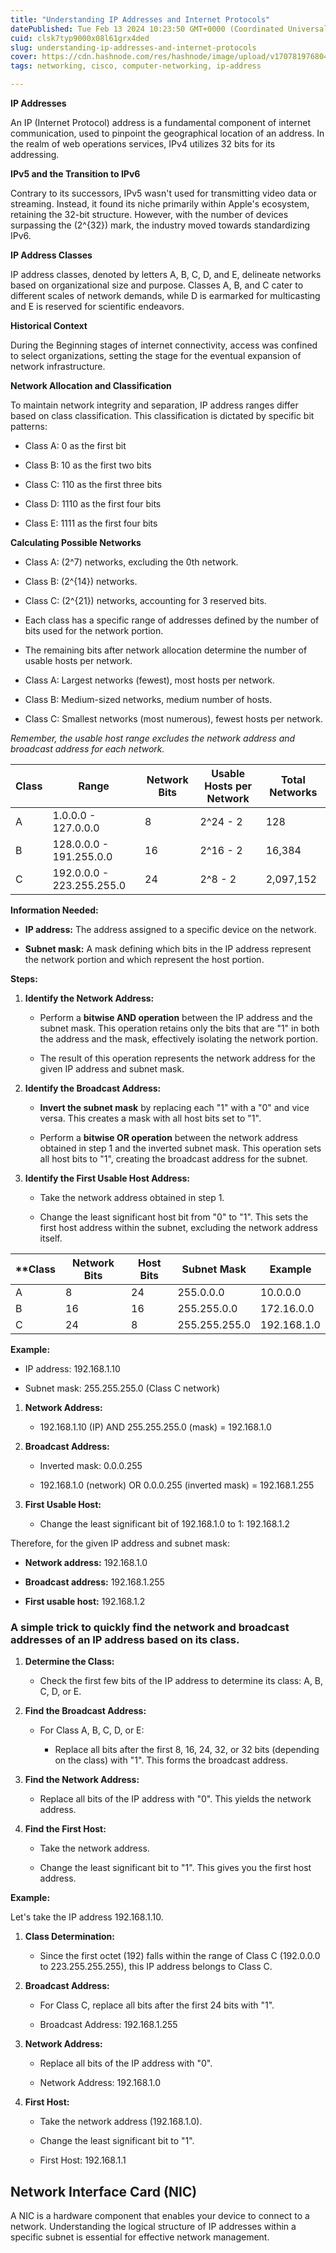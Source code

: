 ```yaml
---
title: "Understanding IP Addresses and Internet Protocols"
datePublished: Tue Feb 13 2024 10:23:50 GMT+0000 (Coordinated Universal Time)
cuid: clsk7typ9000x08l61grx4ded
slug: understanding-ip-addresses-and-internet-protocols
cover: https://cdn.hashnode.com/res/hashnode/image/upload/v1707819768041/a9d447ab-b7a4-40ed-8d36-2fff4c36c729.jpeg
tags: networking, cisco, computer-networking, ip-address

---
```


**IP Addresses**

An IP (Internet Protocol) address is a fundamental component of internet communication, used to pinpoint the geographical location of an address. In the realm of web operations services, IPv4 utilizes 32 bits for its addressing.

**IPv5 and the Transition to IPv6**

Contrary to its successors, IPv5 wasn't used for transmitting video data or streaming. Instead, it found its niche primarily within Apple's ecosystem, retaining the 32-bit structure. However, with the number of devices surpassing the (2^{32}) mark, the industry moved towards standardizing IPv6.

**IP Address Classes**

IP address classes, denoted by letters A, B, C, D, and E, delineate networks based on organizational size and purpose. Classes A, B, and C cater to different scales of network demands, while D is earmarked for multicasting and E is reserved for scientific endeavors.

**Historical Context**

During the Beginning stages of internet connectivity, access was confined to select organizations, setting the stage for the eventual expansion of network infrastructure.

**Network Allocation and Classification**

To maintain network integrity and separation, IP address ranges differ based on class classification. This classification is dictated by specific bit patterns:

* Class A: 0 as the first bit
    
* Class B: 10 as the first two bits
    
* Class C: 110 as the first three bits
    
* Class D: 1110 as the first four bits
    
* Class E: 1111 as the first four bits
    

**Calculating Possible Networks**

* Class A: (2^7) networks, excluding the 0th network.
    
* Class B: (2^{14}) networks.
    
* Class C: (2^{21}) networks, accounting for 3 reserved bits.
    
* Each class has a specific range of addresses defined by the number of bits used for the network portion.
    
* The remaining bits after network allocation determine the number of usable hosts per network.
    
* Class A: Largest networks (fewest), most hosts per network.
    
* Class B: Medium-sized networks, medium number of hosts.
    
* Class C: Smallest networks (most numerous), fewest hosts per network.
    

*Remember, the usable host range excludes the network address and broadcast address for each network.*

| **Class** | **Range** | **Network Bits** | **Usable Hosts per Network** | **Total Networks** |
| --- | --- | --- | --- | --- |
| A | 1.0.0.0 - 127.0.0.0 | 8 | 2^24 - 2 | 128 |
| B | 128.0.0.0 - 191.255.0.0 | 16 | 2^16 - 2 | 16,384 |
| C | 192.0.0.0 - 223.255.255.0 | 24 | 2^8 - 2 | 2,097,152 |

**Information Needed:**

* **IP address:** The address assigned to a specific device on the network.
    
* **Subnet mask:** A mask defining which bits in the IP address represent the network portion and which represent the host portion.
    

**Steps:**

1. **Identify the Network Address:**
    
    * Perform a **bitwise AND operation** between the IP address and the subnet mask. This operation retains only the bits that are "1" in both the address and the mask, effectively isolating the network portion.
        
    * The result of this operation represents the network address for the given IP address and subnet mask.
        
2. **Identify the Broadcast Address:**
    
    * **Invert the subnet mask** by replacing each "1" with a "0" and vice versa. This creates a mask with all host bits set to "1".
        
    * Perform a **bitwise OR operation** between the network address obtained in step 1 and the inverted subnet mask. This operation sets all host bits to "1", creating the broadcast address for the subnet.
        
3. **Identify the First Usable Host Address:**
    
    * Take the network address obtained in step 1.
        
    * Change the least significant host bit from "0" to "1". This sets the first host address within the subnet, excluding the network address itself.
        

| **\*\*Class** | **Network Bits** | **Host Bits** | **Subnet Mask** | **Example** |
| --- | --- | --- | --- | --- |
| A | 8 | 24 | 255.0.0.0 | 10.0.0.0 |
| B | 16 | 16 | 255.255.0.0 | 172.16.0.0 |
| C | 24 | 8 | 255.255.255.0 | 192.168.1.0 |

**Example:**

* IP address: 192.168.1.10
    
* Subnet mask: 255.255.255.0 (Class C network)
    

1. **Network Address:**
    
    * 192.168.1.10 (IP) AND 255.255.255.0 (mask) = 192.168.1.0
        
2. **Broadcast Address:**
    
    * Inverted mask: 0.0.0.255
        
    * 192.168.1.0 (network) OR 0.0.0.255 (inverted mask) = 192.168.1.255
        
3. **First Usable Host:**
    
    * Change the least significant bit of 192.168.1.0 to 1: 192.168.1.2
        

Therefore, for the given IP address and subnet mask:

* **Network address:** 192.168.1.0
    
* **Broadcast address:** 192.168.1.255
    
* **First usable host:** 192.168.1.2
    

### A simple trick to quickly find the network and broadcast addresses of an IP address based on its class.

1. **Determine the Class:**
    
    * Check the first few bits of the IP address to determine its class: A, B, C, D, or E.
        
2. **Find the Broadcast Address:**
    
    * For Class A, B, C, D, or E:
        
        * Replace all bits after the first 8, 16, 24, 32, or 32 bits (depending on the class) with "1". This forms the broadcast address.
            
3. **Find the Network Address:**
    
    * Replace all bits of the IP address with "0". This yields the network address.
        
4. **Find the First Host:**
    
    * Take the network address.
        
    * Change the least significant bit to "1". This gives you the first host address.
        

**Example:**

Let's take the IP address 192.168.1.10.

1. **Class Determination:**
    
    * Since the first octet (192) falls within the range of Class C (192.0.0.0 to 223.255.255.255), this IP address belongs to Class C.
        
2. **Broadcast Address:**
    
    * For Class C, replace all bits after the first 24 bits with "1".
        
    * Broadcast Address: 192.168.1.255
        
3. **Network Address:**
    
    * Replace all bits of the IP address with "0".
        
    * Network Address: 192.168.1.0
        
4. **First Host:**
    
    * Take the network address (192.168.1.0).
        
    * Change the least significant bit to "1".
        
    * First Host: 192.168.1.1
        

## Network Interface Card (NIC)

A NIC is a hardware component that enables your device to connect to a network. Understanding the logical structure of IP addresses within a specific subnet is essential for effective network management.